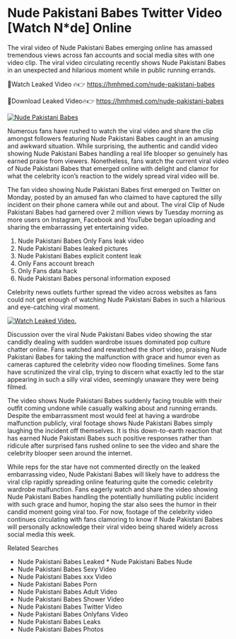 ﻿# Nude Pakistani Babes Twitter Video [Watch N*de] Online

The viral video of ﻿Nude Pakistani Babes emerging online has amassed tremendous views across fan accounts and social media sites with one video clip. The viral video circulating recently shows ﻿Nude Pakistani Babes in an unexpected and hilarious moment while in public running errands. 

🔴Watch Leaked Video 🔥👉  https://hmhmed.com/nude-pakistani-babes 

🔴Download Leaked Video🔥👉  https://hmhmed.com/nude-pakistani-babes 

[![Nude Pakistani Babes](https://i.imgur.com/dJHk4Zq.gif)](https://hmhmed.com/nude-pakistani-babes)

Numerous fans have rushed to watch the viral video and share the clip amongst followers featuring ﻿Nude Pakistani Babes caught in an amusing and awkward situation. While surprising, the authentic and candid video showing ﻿Nude Pakistani Babes handling a real life blooper so genuinely has earned praise from viewers. Nonetheless, fans watch the current viral video of ﻿Nude Pakistani Babes that emerged online with delight and clamor for what the celebrity icon’s reaction to the widely spread viral video will be.

The fan video showing ﻿Nude Pakistani Babes first emerged on Twitter on Monday, posted by an amused fan who claimed to have captured the silly incident on their phone camera while out and about. The viral Clip of ﻿Nude Pakistani Babes had garnered over 2 million views by Tuesday morning as more users on Instagram, Facebook and YouTube began uploading and sharing the embarrassing yet entertaining video. 

1. ﻿Nude Pakistani Babes Only Fans leak video
2. ﻿Nude Pakistani Babes leaked pictures
3. ﻿Nude Pakistani Babes explicit content leak
4. Only Fans account breach
5. Only Fans data hack
6. ﻿Nude Pakistani Babes personal information exposed

Celebrity news outlets further spread the video across websites as fans could not get enough of watching ﻿Nude Pakistani Babes in such a hilarious and eye-catching viral moment. 

[![Watch Leaked Video.](https://miro.medium.com/v2/resize:fit:828/format:webp/1*cilzJN44JGOrTw9NJCrNHA.gif "Watch Leaked Video")](https://hmhmed.com/nude-pakistani-babes)

Discussion over the viral ﻿Nude Pakistani Babes video showing the star candidly dealing with sudden wardrobe issues dominated pop culture chatter online. Fans watched and rewatched the short video, praising ﻿Nude Pakistani Babes for taking the malfunction with grace and humor even as cameras captured the celebrity video now flooding timelines. Some fans have scrutinized the viral clip, trying to discern what exactly led to the star appearing in such a silly viral video, seemingly unaware they were being filmed.

The video shows ﻿Nude Pakistani Babes suddenly facing trouble with their outfit coming undone while casually walking about and running errands. Despite the embarrassment most would feel at having a wardrobe malfunction publicly, viral footage shows ﻿Nude Pakistani Babes simply laughing the incident off themselves. It is this down-to-earth reaction that has earned ﻿Nude Pakistani Babes such positive responses rather than ridicule after surprised fans rushed online to see the video and share the celebrity blooper seen around the internet.  

While reps for the star have not commented directly on the leaked embarrassing video, ﻿Nude Pakistani Babes will likely have to address the viral clip rapidly spreading online featuring quite the comedic celebrity wardrobe malfunction. Fans eagerly watch and share the video showing ﻿Nude Pakistani Babes handling the potentially humiliating public incident with such grace and humor, hoping the star also sees the humor in their candid moment going viral too. For now, footage of the celebrity video continues circulating with fans clamoring to know if ﻿Nude Pakistani Babes will personally acknowledge their viral video being shared widely across social media this week.

Related Searches
* ﻿Nude Pakistani Babes Leaked
﻿* Nude Pakistani Babes Nude
* ﻿Nude Pakistani Babes Sexy Video
* ﻿Nude Pakistani Babes xxx Video
* ﻿Nude Pakistani Babes Porn
* ﻿Nude Pakistani Babes Adult Video
* ﻿Nude Pakistani Babes Shower Video
* ﻿Nude Pakistani Babes Twitter Video
* ﻿Nude Pakistani Babes Onlyfans Video
* ﻿Nude Pakistani Babes Leaks
* ﻿Nude Pakistani Babes Photos